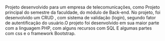
Projeto desenvolvido para um empresa de telecomunicações, como Projeto principal do semestre da faculdade, do módulo de Back-end.
No projeto, foi desenvolvido um CRUD , com sistema de validação (login), segundo fator de autentificação do usuário.O projeto foi desenvolvido em sua maior parte com a linguagem PHP, com alguns recursos com SQL 
E algumas partes com css e o framework Bootstrap.
